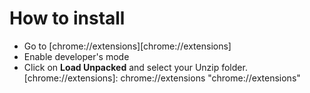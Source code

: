 # How to install

- Go to [chrome://extensions][chrome://extensions]
- Enable developer's mode
- Click on **Load Unpacked** and select your Unzip folder.
  [chrome://extensions]: chrome://extensions "chrome://extensions"
